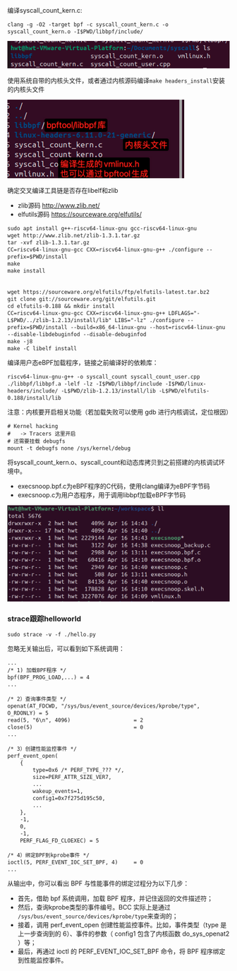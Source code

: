 编译syscall_count_kern.c:
```shell
clang -g -O2 -target bpf -c syscall_count_kern.c -o syscall_count_kern.o -I$PWD/libbpf/include/
```

![alt text](image-1.png)

使用系统自带的内核头文件，或者通过内核源码编译`make headers_install`安装的内核头文件

![alt text](image-2.png)

确定交叉编译工具链是否存在libelf和zlib
- zlib源码 http://www.zlib.net/
- elfutils源码 https://sourceware.org/elfutils/

```shell
sudo apt install g++-riscv64-linux-gnu gcc-riscv64-linux-gnu
wget http://www.zlib.net/zlib-1.3.1.tar.gz
tar -xvf zlib-1.3.1.tar.gz
CC=riscv64-linux-gnu-gcc CXX=riscv64-linux-gnu-g++ ./configure --prefix=$PWD/install
make 
make install


wget https://sourceware.org/elfutils/ftp/elfutils-latest.tar.bz2
git clone git://sourceware.org/git/elfutils.git
cd elfutils-0.188 && mkdir install
CC=riscv64-linux-gnu-gcc CXX=riscv64-linux-gnu-g++ LDFLAGS="-L$PWD/../zlib-1.2.13/install/lib" LIBS="-lz" ./configure --prefix=$PWD/install --build=x86_64-linux-gnu --host=riscv64-linux-gnu --disable-libdebuginfod --disable-debuginfod
make -j8
make -C libelf install

```
编译用户态eBPF加载程序，链接之前编译好的依赖库：
```shell
riscv64-linux-gnu-g++ -o syscall_count syscall_count_user.cpp ./libbpf/libbpf.a -lelf -lz -I$PWD/libbpf/include -I$PWD/linux-headers/include/ -L$PWD/zlib-1.2.13/install/lib -L$PWD/elfutils-0.188/install/lib

```
注意：内核要开启相关功能（若加载失败可以使用 gdb 进行内核调试，定位根因）

```shell
# Kernel hacking
#   -> Tracers 这里开启
# 还需要挂载 debugfs
mount -t debugfs none /sys/kernel/debug
```

将syscall_count_kern.o、syscall_count和动态库拷贝到之前搭建的内核调试环境中。


- execsnoop.bpf.c为eBPF程序的C代码，使用clang编译为eBPF字节码
- execsnoop.c为用户态程序，用于调用libbpf加载eBPF字节码


![alt text](image-8.png)


### strace跟踪helloworld
```shell
sudo strace -v -f ./hello.py
```
忽略无关输出后，可以看到如下系统调用：
```shell
...
/* 1) 加载BPF程序 */
bpf(BPF_PROG_LOAD,...) = 4
...

/* 2）查询事件类型 */
openat(AT_FDCWD, "/sys/bus/event_source/devices/kprobe/type", O_RDONLY) = 5
read(5, "6\n", 4096)                    = 2
close(5)                                = 0
...

/* 3）创建性能监控事件 */
perf_event_open(
    {
        type=0x6 /* PERF_TYPE_??? */,
        size=PERF_ATTR_SIZE_VER7,
        ...
        wakeup_events=1,
        config1=0x7f275d195c50,
        ...
    },
    -1,
    0,
    -1,
    PERF_FLAG_FD_CLOEXEC) = 5

/* 4）绑定BPF到kprobe事件 */
ioctl(5, PERF_EVENT_IOC_SET_BPF, 4)     = 0
...
```

从输出中，你可以看出 BPF 与性能事件的绑定过程分为以下几步：
- 首先，借助 bpf 系统调用，加载 BPF 程序，并记住返回的文件描述符；
- 然后，查询kprobe类型的事件编号。BCC 实际上是通过 `/sys/bus/event_source/devices/kprobe/type`来查询的；
- 接着，调用 perf_event_open 创建性能监控事件。比如，事件类型（type 是上一步查询到的 6）、事件的参数（ config1 包含了内核函数 do_sys_openat2 ）等；
- 最后，再通过 ioctl 的 PERF_EVENT_IOC_SET_BPF 命令，将 BPF 程序绑定到性能监控事件。